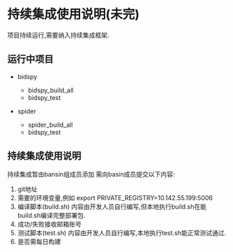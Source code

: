# 持续集成使用说明(未完)
项目持续运行,需要纳入持续集成框架.

## 运行中项目
+ bidspy
    + bidspy_build_all
    + bidspy_test
    
+ spider
    + spider_build_all
    + bidspy_test


## 持续集成使用说明
持续集成暂由bansin组成员添加
需向basin成员提交以下内容:
1. git地址
2. 需要的环境变量,例如
    export PRIVATE_REGISTRY=10.142.55.199:5006
2. 编译脚本(build.sh) 内容由开发人员自行编写,但本地执行build.sh在能build.sh编译完整部署包.
3. 成功/失败接收邮箱账号
4. 测试脚本(test.sh) 内容由开发人员自行编写,本地执行test.sh能正常测试通过.
5. 是否需每日构建



